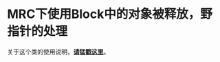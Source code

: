 # MRC下使用Block中的对象被释放，野指针的处理


关于这个类的使用说明，[**请猛戳这里**](http://maquannene.github.io/2015/11/20/2015-11-20-the-resolution-of-block-nil-in-mrc/)。
